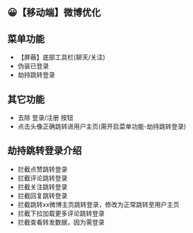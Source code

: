 ## 😀【移动端】微博优化

## 菜单功能

- 【屏蔽】底部工具栏(聊天/关注)
- 伪装已登录
- 劫持跳转登录

## 其它功能

- 去除 登录/注册 按钮
- 点击头像正确跳转进用户主页(需开启菜单功能-劫持跳转登录)

## 劫持跳转登录介绍

- 拦截点赞跳转登录
- 拦截评论跳转登录
- 拦截关注跳转登录
- 拦截回复跳转登录
- 拦截跳转xx微博主页跳转登录，修改为正常跳转至用户主页
- 拦截下拉加载更多评论跳转登录
- 拦截查看转发数据，因为需登录
